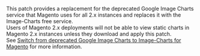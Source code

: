 This patch provides a replacement for the deprecated Google Image Charts service that Magento uses for all 2.x instances and replaces it with the Image-Charts free service.  
Users of Magento 2.x deployments will not be able to view static charts in Magento 2.x instances unless they download and apply this patch.  
See [Switch from deprecated Google Image Charts to Image-Charts for Magento](https://support.magento.com/hc/en-us/articles/360024850172) for more information.
